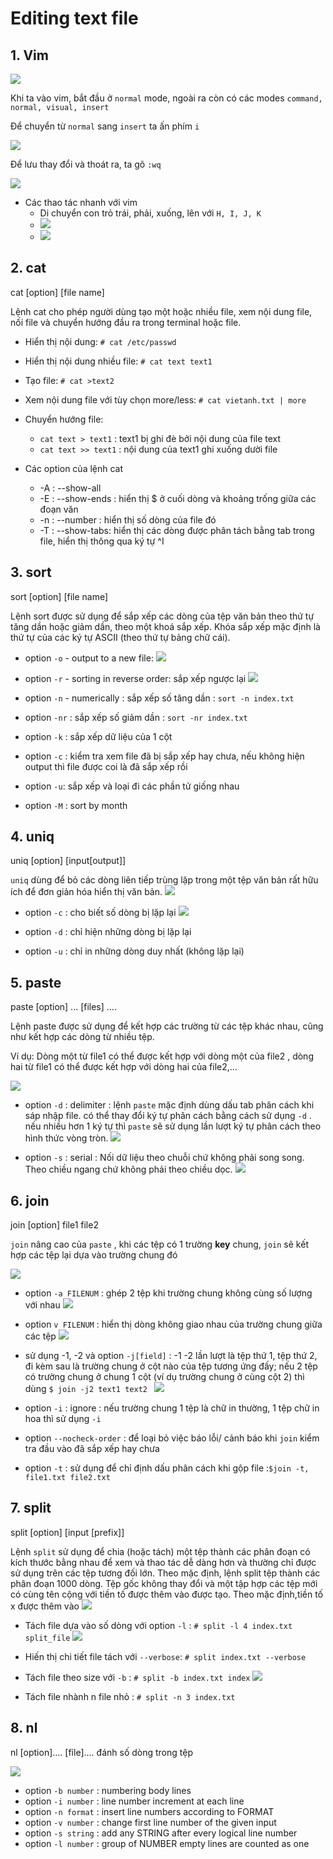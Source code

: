 # Editing text file
## 1. Vim

![](https://f5-zpcloud.zdn.vn/244505860166009097/9acd3e063ee7f1b9a8f6.jpg)

Khi ta vào vim, bắt đầu ở `normal` mode, ngoài ra còn có các modes `command, normal, visual, insert` 

Để chuyển từ `normal` sang `insert` ta ấn phím `i`

![](https://f6-zpcloud.zdn.vn/6395813378241601477/e1a876c53024ff7aa635.jpg)

Để lưu thay đổi và thoát ra, ta gõ `:wq`

![](https://f6-zpcloud.zdn.vn/3372666385101743784/ab6b81effa0e35506c1f.jpg)

* Các thao tác nhanh với vim
  * Di chuyển con trỏ trái, phải, xuống, lên với `H, I, J, K`
  * ![](https://f5-zpcloud.zdn.vn/6734083358683781907/5bf4c1bbb75a7804214b.jpg)
  * ![](https://f6-zpcloud.zdn.vn/2795200162416617138/b456491621f7eea9b7e6.jpg)
 
 
## 2. cat
cat [option] [file name]

Lệnh cat cho phép người dùng tạo một hoặc nhiều file, xem nội dung file, nối file và chuyển hướng đầu ra trong terminal hoặc file.
* Hiển thị nội dung: `# cat /etc/passwd`
* Hiển thị nội dung nhiều file: `# cat text text1`
* Tạo file: `# cat >text2`
* Xem nội dung file với tùy chọn more/less: `# cat vietanh.txt | more`
* Chuyển hướng file:
  * `cat text > text1` : text1 bị ghi đè bởi nội dung của file text
  * `cat text >> text1` : nội dung của text1 ghi xuống dười file 
 
* Các option của lệnh cat
  * -A : --show-all
  * -E : --show-ends : hiển thị $ ở cuối dòng và khoảng trống giữa các đoạn văn
  * -n : --number : hiển thị số dòng của file đó
  * -T : --show-tabs: hiển thị các dòng được phân tách bằng tab trong file, hiển thị thông qua ký tự ^I


## 3. sort
sort [option] [file name]

Lệnh sort được sử dụng để sắp xếp các dòng của tệp văn bản theo thứ tự tăng dần hoặc giảm dần, theo một khoá sắp xếp. Khóa sắp xếp mặc định là thứ tự của các ký tự ASCII (theo thứ tự bảng chữ cái).

* option `-o` - output to a new file:
  ![](https://f6-zpcloud.zdn.vn/5556538597578206951/2835c58f226fed31b47e.jpg)

* option `-r` - sorting in reverse order: sắp xếp ngược lại
  ![](https://f6-zpcloud.zdn.vn/3259948770550786173/2395d8d5c93606685f27.jpg)

* option `-n` - numerically : sắp xếp số tăng dần : `sort -n index.txt`
* option `-nr` : sắp xếp số giảm dần : `sort -nr index.txt`
* option `-k` : sắp xếp dữ liệu của 1 cột
* option `-c` : kiểm tra xem file đã bị sắp xếp hay chưa, nếu không hiện output thì file được coi là đã sắp xếp rồi 
* option `-u`: sắp xếp và loại đi các phần tử giống nhau
* option `-M` : sort by month


## 4. uniq
uniq [option] [input[output]]

`uniq` dùng để bỏ các dòng liên tiếp trùng lặp trong một tệp văn bản rất hữu ích để đơn giản hóa hiển thị văn bản.
![](https://f5-zpcloud.zdn.vn/3462309147255511007/78d1abedcf0e0050591f.jpg)

* option `-c` : cho biết số dòng bị lặp lại
  ![](https://f6-zpcloud.zdn.vn/8981235003454679815/9ba8ab4e3badf4f3adbc.jpg)

* option `-d` : chỉ hiện những dòng bị lặp lại
* option `-u` : chỉ in những dòng duy nhất (không lặp lại)


## 5. paste
paste [option] ... [files] .... 

Lệnh paste được sử dụng để kết hợp các trường từ các tệp khác nhau, cũng như kết hợp các dòng từ nhiều tệp.

Ví dụ: Dòng một từ file1 có thể được kết hợp với dòng một của file2 , dòng hai từ file1 có thể được kết hợp với dòng hai của file2,...

![](https://f6-zpcloud.zdn.vn/233656039678300123/6c0c8f4159a396fdcfb2.jpg)

* option `-d` : delimiter : lệnh `paste` mặc định dùng dấu tab phân cách khi sáp nhập file. có thể thay đổi ký tự phân cách bằng cách sử dụng `-d` . nếu nhiều hơn 1 ký tự thì `paste` sẽ sử dụng lần lượt ký tự phân cách theo hình thức vòng tròn.
  ![](https://f5-zpcloud.zdn.vn/5991077363715441595/72b5868d756fba31e37e.jpg)

* option `-s` : serial : Nối dữ liệu theo chuỗi chứ không phải song song. Theo chiều ngang chứ không phải theo chiều dọc.
  ![](https://f5-zpcloud.zdn.vn/7831400575937355467/7e926d2a80c84f9616d9.jpg)


## 6. join
join [option] file1 file2

`join` nâng cao của `paste` , khi các tệp có 1 trường **key** chung, `join` sẽ kết hợp các tệp lại dựa vào trường chung đó

![](https://f6-zpcloud.zdn.vn/6608635358684525220/130b37be3853f70dae42.jpg)

* option `-a FILENUM` : ghép 2 tệp khi trường chung không cùng số lượng với nhau
 ![](https://f6-zpcloud.zdn.vn/5293913130588066429/32f24bfd0410cb4e9201.jpg)
 
* option `v FILENUM` : hiển thị dòng không giao nhau của trường chung giữa các tệp
 ![](https://f6-zpcloud.zdn.vn/2294660110992017072/ef7baeded1331e6d4722.jpg)

* sử dụng -1, -2 và option `-j[field]` : -1 -2 lần lượt là tệp thứ 1, tệp thứ 2, đi kèm sau là trường chung ở cột nào của tệp tương ứng đấy; nếu 2 tệp có trường chung ở chung 1 cột (ví dụ trường chung ở cùng cột 2) thì dùng `$ join -j2 text1 text2 `
 ![](https://f6-zpcloud.zdn.vn/8341454788910827089/e431100ab2e77db924f6.jpg)
 
* option `-i` : ignore : nếu trường chung 1 tệp là chữ in thường, 1 tệp chữ in hoa thì sử dụng `-i`
* option `--nocheck-order` : để loại bỏ việc báo lỗi/ cảnh báo khi `join` kiểm tra đầu vào đã sắp xếp hay chưa 
* option `-t` : sử dụng để chỉ định dấu phân cách khi gộp file :`$join -t, file1.txt file2.txt`


## 7. split
split [option] [input [prefix]]

Lệnh `split` sử dụng để chia (hoặc tách) một tệp thành các phân đoạn có kích thước bằng nhau để xem và thao tác dễ dàng hơn và thường chỉ được sử dụng trên các tệp tương đối lớn. Theo mặc định, lệnh split tệp thành các phân đoạn 1000 dòng. Tệp gốc không thay đổi và một tập hợp các tệp mới có cùng tên cộng với tiền tố được thêm vào được tạo. Theo mặc định,tiền tố x được thêm vào
![](https://f6-zpcloud.zdn.vn/1064357205992230921/99d5d3dee03e2f60762f.jpg)

* Tách file dựa vào số dòng với option `-l` : `# split -l 4 index.txt split_file`
  ![](https://f5-zpcloud.zdn.vn/6626187084901925440/68d06f4737a7f8f9a1b6.jpg)

* Hiến thị chi tiết file tách với `--verbose`: `# split index.txt --verbose`

* Tách file theo size với `-b` : `# split -b index.txt index`
  ![](https://f5-zpcloud.zdn.vn/6719076830640647971/1be01027afc7609939d6.jpg)

* Tách file nhành n file nhỏ : `# split -n 3 index.txt`


## 8. nl
nl [option].... [file]....
đánh số dòng trong tệp

![](https://f7-zpcloud.zdn.vn/5127238521300425304/cd0000192ef5e1abb8e4.jpg)

* option `-b number` : numbering body lines
* option `-i number` : line number increment at each line
* option `-n format` : insert line numbers according to FORMAT
* option `-v number` : change first line number of the given input
* option `-s string` : add any STRING after every logical line number
* option `-l number` : group of NUMBER empty lines are counted as one














